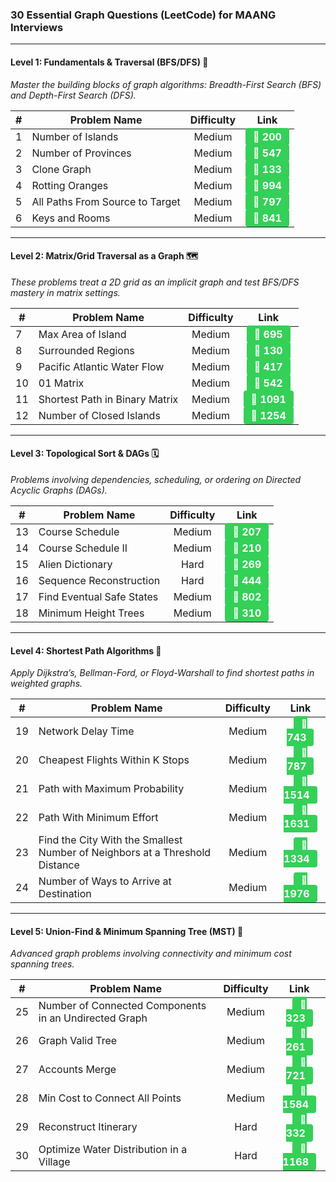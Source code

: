 ### 30 Essential Graph Questions (LeetCode) for MAANG Interviews

---

#### Level 1: Fundamentals & Traversal (BFS/DFS) 🧭  
*Master the building blocks of graph algorithms: Breadth-First Search (BFS) and Depth-First Search (DFS).*

| # | Problem Name | Difficulty | Link |
|---|--------------|:----------:|:----:|
| 1 | Number of Islands | Medium | <a href="https://leetcode.com/problems/number-of-islands/" style="text-decoration:none;"><span style="background-color:#34d058;color:white;padding:4px 12px;border-radius:4px;font-weight:bold;">🔗 200</span></a> |
| 2 | Number of Provinces | Medium | <a href="https://leetcode.com/problems/number-of-provinces/" style="text-decoration:none;"><span style="background-color:#34d058;color:white;padding:4px 12px;border-radius:4px;font-weight:bold;">🔗 547</span></a> |
| 3 | Clone Graph | Medium | <a href="https://leetcode.com/problems/clone-graph/" style="text-decoration:none;"><span style="background-color:#34d058;color:white;padding:4px 12px;border-radius:4px;font-weight:bold;">🔗 133</span></a> |
| 4 | Rotting Oranges | Medium | <a href="https://leetcode.com/problems/rotting-oranges/" style="text-decoration:none;"><span style="background-color:#34d058;color:white;padding:4px 12px;border-radius:4px;font-weight:bold;">🔗 994</span></a> |
| 5 | All Paths From Source to Target | Medium | <a href="https://leetcode.com/problems/all-paths-from-source-to-target/" style="text-decoration:none;"><span style="background-color:#34d058;color:white;padding:4px 12px;border-radius:4px;font-weight:bold;">🔗 797</span></a> |
| 6 | Keys and Rooms | Medium | <a href="https://leetcode.com/problems/keys-and-rooms/" style="text-decoration:none;"><span style="background-color:#34d058;color:white;padding:4px 12px;border-radius:4px;font-weight:bold;">🔗 841</span></a> |

---

#### Level 2: Matrix/Grid Traversal as a Graph 🗺️  
*These problems treat a 2D grid as an implicit graph and test BFS/DFS mastery in matrix settings.*

| # | Problem Name | Difficulty | Link |
|---|--------------|:----------:|:----:|
| 7 | Max Area of Island | Medium | <a href="https://leetcode.com/problems/max-area-of-island/" style="text-decoration:none;"><span style="background-color:#34d058;color:white;padding:4px 12px;border-radius:4px;font-weight:bold;">🔗 695</span></a> |
| 8 | Surrounded Regions | Medium | <a href="https://leetcode.com/problems/surrounded-regions/" style="text-decoration:none;"><span style="background-color:#34d058;color:white;padding:4px 12px;border-radius:4px;font-weight:bold;">🔗 130</span></a> |
| 9 | Pacific Atlantic Water Flow | Medium | <a href="https://leetcode.com/problems/pacific-atlantic-water-flow/" style="text-decoration:none;"><span style="background-color:#34d058;color:white;padding:4px 12px;border-radius:4px;font-weight:bold;">🔗 417</span></a> |
| 10 | 01 Matrix | Medium | <a href="https://leetcode.com/problems/01-matrix/" style="text-decoration:none;"><span style="background-color:#34d058;color:white;padding:4px 12px;border-radius:4px;font-weight:bold;">🔗 542</span></a> |
| 11 | Shortest Path in Binary Matrix | Medium | <a href="https://leetcode.com/problems/shortest-path-in-binary-matrix/" style="text-decoration:none;"><span style="background-color:#34d058;color:white;padding:4px 12px;border-radius:4px;font-weight:bold;">🔗 1091</span></a> |
| 12 | Number of Closed Islands | Medium | <a href="https://leetcode.com/problems/number-of-closed-islands/" style="text-decoration:none;"><span style="background-color:#34d058;color:white;padding:4px 12px;border-radius:4px;font-weight:bold;">🔗 1254</span></a> |

---

#### Level 3: Topological Sort & DAGs 🗓️  
*Problems involving dependencies, scheduling, or ordering on Directed Acyclic Graphs (DAGs).*

| # | Problem Name | Difficulty | Link |
|---|--------------|:----------:|:----:|
| 13 | Course Schedule | Medium | <a href="https://leetcode.com/problems/course-schedule/" style="text-decoration:none;"><span style="background-color:#34d058;color:white;padding:4px 12px;border-radius:4px;font-weight:bold;">🔗 207</span></a> |
| 14 | Course Schedule II | Medium | <a href="https://leetcode.com/problems/course-schedule-ii/" style="text-decoration:none;"><span style="background-color:#34d058;color:white;padding:4px 12px;border-radius:4px;font-weight:bold;">🔗 210</span></a> |
| 15 | Alien Dictionary | Hard | <a href="https://leetcode.com/problems/alien-dictionary/" style="text-decoration:none;"><span style="background-color:#34d058;color:white;padding:4px 12px;border-radius:4px;font-weight:bold;">🔗 269</span></a> |
| 16 | Sequence Reconstruction | Hard | <a href="https://leetcode.com/problems/sequence-reconstruction/" style="text-decoration:none;"><span style="background-color:#34d058;color:white;padding:4px 12px;border-radius:4px;font-weight:bold;">🔗 444</span></a> |
| 17 | Find Eventual Safe States | Medium | <a href="https://leetcode.com/problems/find-eventual-safe-states/" style="text-decoration:none;"><span style="background-color:#34d058;color:white;padding:4px 12px;border-radius:4px;font-weight:bold;">🔗 802</span></a> |
| 18 | Minimum Height Trees | Medium | <a href="https://leetcode.com/problems/minimum-height-trees/" style="text-decoration:none;"><span style="background-color:#34d058;color:white;padding:4px 12px;border-radius:4px;font-weight:bold;">🔗 310</span></a> |

---

#### Level 4: Shortest Path Algorithms 📍  
*Apply Dijkstra’s, Bellman-Ford, or Floyd-Warshall to find shortest paths in weighted graphs.*

| # | Problem Name | Difficulty | Link |
|---|--------------|:----------:|:----:|
| 19 | Network Delay Time | Medium | <a href="https://leetcode.com/problems/network-delay-time/" style="text-decoration:none;"><span style="background-color:#34d058;color:white;padding:4px 12px;border-radius:4px;font-weight:bold;">🔗 743</span></a> |
| 20 | Cheapest Flights Within K Stops | Medium | <a href="https://leetcode.com/problems/cheapest-flights-within-k-stops/" style="text-decoration:none;"><span style="background-color:#34d058;color:white;padding:4px 12px;border-radius:4px;font-weight:bold;">🔗 787</span></a> |
| 21 | Path with Maximum Probability | Medium | <a href="https://leetcode.com/problems/path-with-maximum-probability/" style="text-decoration:none;"><span style="background-color:#34d058;color:white;padding:4px 12px;border-radius:4px;font-weight:bold;">🔗 1514</span></a> |
| 22 | Path With Minimum Effort | Medium | <a href="https://leetcode.com/problems/path-with-minimum-effort/" style="text-decoration:none;"><span style="background-color:#34d058;color:white;padding:4px 12px;border-radius:4px;font-weight:bold;">🔗 1631</span></a> |
| 23 | Find the City With the Smallest Number of Neighbors at a Threshold Distance | Medium | <a href="https://leetcode.com/problems/find-the-city-with-the-smallest-number-of-neighbors-at-a-threshold-distance/" style="text-decoration:none;"><span style="background-color:#34d058;color:white;padding:4px 12px;border-radius:4px;font-weight:bold;">🔗 1334</span></a> |
| 24 | Number of Ways to Arrive at Destination | Medium | <a href="https://leetcode.com/problems/number-of-ways-to-arrive-at-destination/" style="text-decoration:none;"><span style="background-color:#34d058;color:white;padding:4px 12px;border-radius:4px;font-weight:bold;">🔗 1976</span></a> |

---

#### Level 5: Union-Find & Minimum Spanning Tree (MST) 🔗  
*Advanced graph problems involving connectivity and minimum cost spanning trees.*

| # | Problem Name | Difficulty | Link |
|---|--------------|:----------:|:----:|
| 25 | Number of Connected Components in an Undirected Graph | Medium | <a href="https://leetcode.com/problems/number-of-connected-components-in-an-undirected-graph/" style="text-decoration:none;"><span style="background-color:#34d058;color:white;padding:4px 12px;border-radius:4px;font-weight:bold;">🔗 323</span></a> |
| 26 | Graph Valid Tree | Medium | <a href="https://leetcode.com/problems/graph-valid-tree/" style="text-decoration:none;"><span style="background-color:#34d058;color:white;padding:4px 12px;border-radius:4px;font-weight:bold;">🔗 261</span></a> |
| 27 | Accounts Merge | Medium | <a href="https://leetcode.com/problems/accounts-merge/" style="text-decoration:none;"><span style="background-color:#34d058;color:white;padding:4px 12px;border-radius:4px;font-weight:bold;">🔗 721</span></a> |
| 28 | Min Cost to Connect All Points | Medium | <a href="https://leetcode.com/problems/min-cost-to-connect-all-points/" style="text-decoration:none;"><span style="background-color:#34d058;color:white;padding:4px 12px;border-radius:4px;font-weight:bold;">🔗 1584</span></a> |
| 29 | Reconstruct Itinerary | Hard | <a href="https://leetcode.com/problems/reconstruct-itinerary/" style="text-decoration:none;"><span style="background-color:#34d058;color:white;padding:4px 12px;border-radius:4px;font-weight:bold;">🔗 332</span></a> |
| 30 | Optimize Water Distribution in a Village | Hard | <a href="https://leetcode.com/problems/optimize-water-distribution-in-a-village/" style="text-decoration:none;"><span style="background-color:#34d058;color:white;padding:4px 12px;border-radius:4px;font-weight:bold;">🔗 1168</span></a> |
